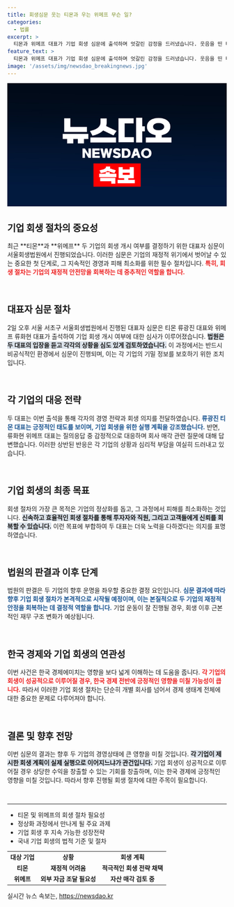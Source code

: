```yaml
---
title: 회생심문 웃는 티몬과 우는 위메프 무슨 일?
categories:
  - 법률
excerpt: >
  티몬과 위메프 대표가 기업 회생 심문에 출석하며 엇갈린 감정을 드러냈습니다. 웃음을 띤 티몬 대표와 눈물을 글썽인 위메프 대표, 과연 이 두 회사의 운명은 어떻게 될까요? 클릭해 자세한 소식을 확인하세요!
feature_text: >
  티몬과 위메프 대표가 기업 회생 심문에 출석하며 엇갈린 감정을 드러냈습니다. 웃음을 띤 티몬 대표와 눈물을 글썽인 위메프 대표, 과연 이 두 회사의 운명은 어떻게 될까요? 클릭해 자세한 소식을 확인하세요!
image: '/assets/img/newsdao_breakingnews.jpg'
---
```


<p><img src="/assets/img/newsdao_breakingnews.jpg" alt="pcversion 속보" /></p>

<h2 data-ke-size="size26">기업 회생 절차의 중요성</h2>

<p data-ke-size="size16">최근 **티몬**과 **위메프** 두 기업의 회생 개시 여부를 결정하기 위한 대표자 심문이 서울회생법원에서 진행되었습니다. 이러한 심문은 기업의 재정적 위기에서 벗어날 수 있는 중요한 첫 단계로, 그 지속적인 경영과 피해 최소화를 위한 필수 절차입니다. <b><span style="color: #ee2323;">특히, 회생 절차는 기업의 재정적 안전망을 회복하는 데 중추적인 역할을 합니다.</span></b></p>

<p data-ke-size="size16">&nbsp;</p>

<h2 data-ke-size="size26">대표자 심문 절차</h2>

<p data-ke-size="size16">2일 오후 서울 서초구 서울회생법원에서 진행된 대표자 심문은 티몬 류광진 대표와 위메프 류화현 대표가 출석하여 기업 회생 개시 여부에 대한 심사가 이루어졌습니다. <b><span style="background-color: #21538527;">법원은 두 대표의 입장을 듣고 각각의 상황을 심도 있게 검토하였습니다.</span></b> 이 과정에서는 반드시 비공식적인 환경에서 심문이 진행되며, 이는 각 기업의 기밀 정보를 보호하기 위한 조치입니다.</p>

<p data-ke-size="size16">&nbsp;</p>

<h2 data-ke-size="size26">각 기업의 대응 전략</h2>

<p data-ke-size="size16">두 대표는 이번 출석을 통해 각자의 경영 전략과 회생 의지를 전달하였습니다. <b><span style="color: #1a5490;">류광진 티몬 대표는 긍정적인 태도를 보이며, 기업 회생을 위한 실행 계획을 강조했습니다.</span></b> 반면, 류화현 위메프 대표는 질의응답 중 감정적으로 대응하며 회사 매각 관련 질문에 대해 답변했습니다. 이러한 상반된 반응은 각 기업의 상황과 심리적 부담을 여실히 드러내고 있습니다.</p>

<p data-ke-size="size16">&nbsp;</p>

<h2 data-ke-size="size26">기업 회생의 최종 목표</h2>

<p data-ke-size="size16">회생 절차의 가장 큰 목적은 기업의 정상화를 돕고, 그 과정에서 피해를 최소화하는 것입니다. <b><span style="background-color: #21538527;">신속하고 효율적인 회생 절차를 통해 투자자와 직원, 그리고 고객들에게 신뢰를 회복할 수 있습니다.</span></b> 이런 목표에 부합하여 두 대표는 더욱 노력을 다하겠다는 의지를 표명하였습니다.</p>

<p data-ke-size="size16">&nbsp;</p>

<h2 data-ke-size="size26">법원의 판결과 이후 단계</h2>

<p data-ke-size="size16">법원의 판결은 두 기업의 향후 운명을 좌우할 중요한 결정 요인입니다. <b><span style="color: #1a5490;">심문 결과에 따라 향후 기업 회생 절차가 본격적으로 시작될 예정이며, 이는 본질적으로 두 기업의 재정적 안정을 회복하는 데 결정적 역할을 합니다.</span></b> 기업 운동이 잘 진행될 경우, 회생 이후 근본적인 재무 구조 변화가 예상됩니다.</p>

<p data-ke-size="size16">&nbsp;</p>

<h2 data-ke-size="size26">한국 경제와 기업 회생의 연관성</h2>

<p data-ke-size="size16">이번 사건은 한국 경제에미치는 영향을 보다 넓게 이해하는 데 도움을 줍니다. <b><span style="color: #ee2323;">각 기업의 회생이 성공적으로 이루어질 경우, 한국 경제 전반에 긍정적인 영향을 미칠 가능성이 큽니다.</span></b> 따라서 이러한 기업 회생 절차는 단순히 개별 회사를 넘어서 경제 생태계 전체에 대한 중요한 문제로 다루어져야 합니다.</p>

<p data-ke-size="size16">&nbsp;</p>

<h2 data-ke-size="size26">결론 및 향후 전망</h2>

<p data-ke-size="size16">이번 심문의 결과는 향후 두 기업의 경영상태에 큰 영향을 미칠 것입니다. <b><span style="background-color: #21538527;">각 기업이 제시한 회생 계획이 실제 실행으로 이어지느냐가 관건입니다.</span></b> 기업 회생이 성공적으로 이루어질 경우 상당한 수익을 창출할 수 있는 기회를 창출하며, 이는 한국 경제에 긍정적인 영향을 미칠 것입니다. 따라서 향후 진행될 회생 절차에 대한 주목이 필요합니다.</p>

<p data-ke-size="size16">&nbsp;</p>

<hr/>

<ul>
    <li>티몬 및 위메프의 회생 절차 필요성</li>
    <li>정상화 과정에서 만나게 될 주요 과제</li>
    <li>기업 회생 후 지속 가능한 성장전략</li>
    <li>국내 기업 회생의 법적 기준 및 절차</li>
</ul>

<table>
    <tr>
        <td style="text-align: center; height: 17px;"><b>대상 기업</b></td>
        <td style="text-align: center; height: 17px;"><b>상황</b></td>
        <td style="text-align: center; height: 17px;"><b>회생 계획</b></td>
    </tr>
    <tr>
        <td style="text-align: center; height: 17px;"><b>티몬</b></td>
        <td style="text-align: center; height: 17px;"><b>재정적 어려움</b></td>
        <td style="text-align: center; height: 17px;"><b>적극적인 회생 전략 채택</b></td>
    </tr>
    <tr>
        <td style="text-align: center; height: 17px;"><b>위메프</b></td>
        <td style="text-align: center; height: 17px;"><b>외부 자금 조달 필요성</b></td>
        <td style="text-align: center; height: 17px;"><b>자산 매각 검토 중</b></td>
    </tr>
</table>

<p data-ke-size="size16"></p>
실시간 뉴스 속보는, <a href="https://newsdao.kr" rel="dofollow">https://newsdao.kr</a>


